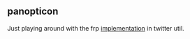 ## panopticon
Just playing around with the frp [implementation][1] in twitter util.

[1]: https://github.com/twitter/util/blob/master/util-core/src/main/scala/com/twitter/util/Var.scala
